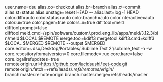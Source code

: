 user.name=dsu
alias.co=checkout
alias.br=branch
alias.ct=commit
alias.st=status
alias.unstage=reset HEAD --
alias.last=log -1 HEAD
color.diff=auto
color.status=auto
color.branch=auto
color.interactive=auto
color.ui=true
color.pager=true
colors.ui=true
diff.tool=meld
difftool.prompt=false
difftool.meld.cmd=/spin/software/custom/.prod_eng_lib/apps/meld/3.12.3/bin/meld $LOCAL $REMOTE
merge.tool=kdiff3
mergetool.kdiff3.cmd=kdiff3 $LOCAL $MERGED $REMOTE --output $MERGED
core.editor=~dsu/Desktop/Portables/'Sublime Text 2'/sublime_text -n -w
core.repositoryformatversion=0
core.filemode=true
core.bare=false
core.logallrefupdates=true
remote.origin.url=https://github.com/lucidsushi/leet-code.git
remote.origin.fetch=+refs/heads/*:refs/remotes/origin/*
branch.master.remote=origin
branch.master.merge=refs/heads/master